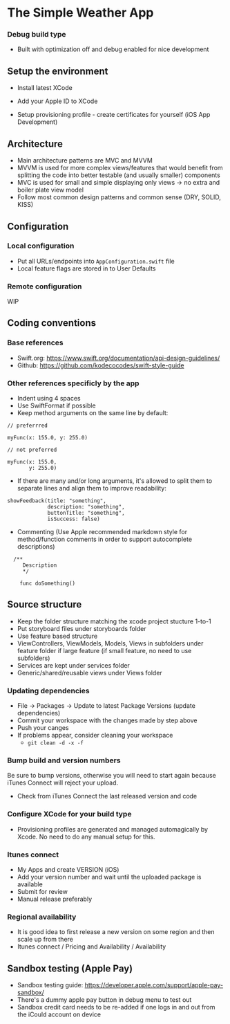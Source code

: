 # The Simple Weather App

### Debug build type

  * Built with optimization off and debug enabled for nice development
  
## Setup the environment

  -  Install latest XCode
  
  -  Add your Apple ID to XCode
  -  Setup provisioning profile
    - create certificates for yourself (iOS App Development)
    
## Architecture

- Main architecture patterns are MVC and MVVM
- MVVM is used for more complex views/features that would benefit from splitting the code into better testable (and usually smaller) components
- MVC is used for small and simple displaying only views -> no extra and boiler plate view model
- Follow most common design patterns and common sense (DRY, SOLID, KISS)

## Configuration

### Local configuration

- Put all URLs/endpoints into `AppConfiguration.swift` file
- Local feature flags are stored in to User Defaults

### Remote configuration

WIP

## Coding conventions

### Base references

- Swift.org: https://www.swift.org/documentation/api-design-guidelines/
- Github: https://github.com/kodecocodes/swift-style-guide

### Other references specificly by the app

- Indent using 4 spaces
- Use SwiftFormat if possible
- Keep method arguments on the same line by default:

```
// preferrred

myFunc(x: 155.0, y: 255.0)

// not preferred

myFunc(x: 155.0,
       y: 255.0)
```

- If there are many and/or long arguments, it's allowed to split them to separate lines and align them to improve readability:

```
showFeedback(title: "something",
             description: "something",
             buttonTitle: "something",
             isSuccess: false)
```

- Commenting (Use Apple recommended markdown style for method/function comments in order to support autocomplete descriptions)

```
  /**
     Description
     */

    func doSomething()
```

## Source structure

- Keep the folder structure matching the xcode project stucture 1-to-1
- Put storyboard files under storyboards folder
- Use feature based structure
- ViewControllers, ViewModels, Models, Views in subfolders under feature folder if large feature (if small feature, no need to use subfolders)
- Services are kept under services folder
- Generic/shared/reusable views under Views folder

### Updating dependencies

  - File -> Packages -> Update to latest Package Versions (update dependencies)
  - Commit your workspace with the changes made by step above
  - Push your canges
  - If problems appear, consider cleaning your workspace
    - `git clean -d -x -f` 
    
### Bump build and version numbers

Be sure to bump versions, otherwise you will need to start again because iTunes Connect
will reject your upload.
   
   - Check from iTunes Connect the last released version and code

### Configure XCode for your build type
   - Provisioning profiles are generated and managed automagically by Xcode. No need to do any manual setup for this.

### Itunes connect

   - My Apps and create VERSION (iOS)
   - Add your version number and wait until the uploaded package is available
   - Submit for review
   - Manual release preferably

### Regional availability

   - It is good idea to first release a new version on some region and then scale up from there
   - Itunes connect / Pricing and Availability / Availability

## Sandbox testing (Apple Pay)

  - Sandbox testing guide: https://developer.apple.com/support/apple-pay-sandbox/
  - There's a dummy apple pay button in debug menu to test out
  - Sandbox credit card needs to be re-added if one logs in and out from the iCould account on device
